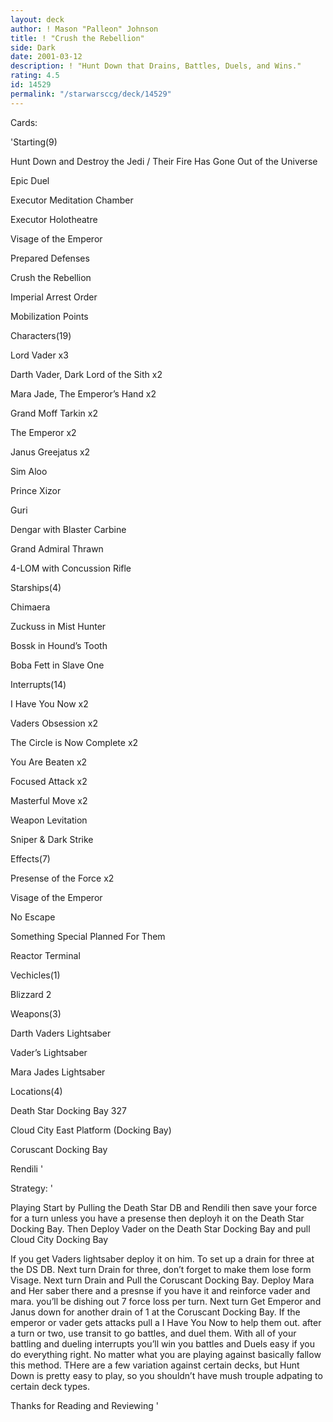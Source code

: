 ```yaml
---
layout: deck
author: ! Mason "Palleon" Johnson
title: ! "Crush the Rebellion"
side: Dark
date: 2001-03-12
description: ! "Hunt Down that Drains, Battles, Duels, and Wins."
rating: 4.5
id: 14529
permalink: "/starwarsccg/deck/14529"
---
```

Cards: 

'Starting(9)

Hunt Down and Destroy the Jedi / Their Fire Has Gone Out of the Universe

Epic Duel

Executor Meditation Chamber

Executor Holotheatre

Visage of the Emperor

Prepared Defenses

Crush the Rebellion

Imperial Arrest Order

Mobilization Points


Characters(19)

Lord Vader x3

Darth Vader, Dark Lord of the Sith x2

Mara Jade, The Emperor’s Hand x2

Grand Moff Tarkin x2

The Emperor x2

Janus Greejatus x2

Sim Aloo

Prince Xizor

Guri

Dengar with Blaster Carbine 

Grand Admiral Thrawn

4-LOM with Concussion Rifle


Starships(4)

Chimaera

Zuckuss in Mist Hunter

Bossk in Hound’s Tooth

Boba Fett in Slave One


Interrupts(14)

I Have You Now x2

Vaders Obsession x2

The Circle is Now Complete x2

You Are Beaten x2

Focused Attack x2

Masterful Move x2

Weapon Levitation

Sniper & Dark Strike


Effects(7)

Presense of the Force x2

Visage of the Emperor 

No Escape

Something Special Planned For Them

Reactor Terminal


Vechicles(1)

Blizzard 2


Weapons(3)

Darth Vaders Lightsaber

Vader’s Lightsaber

Mara Jades Lightsaber


Locations(4)

Death Star Docking Bay 327

Cloud City East Platform (Docking Bay)

Coruscant Docking Bay

Rendili '

Strategy: '

Playing Start by Pulling the Death Star DB and Rendili then save your force for a turn unless you have a presense then deployh it on the Death Star Docking Bay. Then Deploy Vader on the Death Star Docking Bay and pull Cloud City Docking Bay

If you get Vaders lightsaber deploy it on him. To set up a drain for three at the DS DB. Next turn Drain for three, don’t forget to make them lose form Visage. Next turn Drain and Pull the Coruscant Docking Bay. Deploy Mara and Her saber there and a presnse if you have it and reinforce vader and mara. you’ll be dishing out 7 force loss per turn. Next turn Get Emperor and Janus down for another drain of 1 at the Coruscant Docking Bay. If the emperor or vader gets attacks pull a I Have You Now to help them out. after a turn or two, use transit to go battles, and duel them. With all of your battling and dueling interrupts you’ll win you battles and Duels easy if you do everything right. No matter what you are playing against basically fallow this method. THere are a few variation against certain decks, but Hunt Down is pretty easy to play, so you shouldn’t have mush trouple adpating to certain deck types. 


Thanks for Reading and Reviewing '
